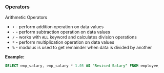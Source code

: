 
### Operators

Arithmetic Operators
- `+` - perform addition operation on data values
- `-` - perform subtraction operation on data values
- `/` - works with `ALL` keyword and calculates division operations
- `*` - perform multiplication operation on data values
- `%` - modulus is used to get remainder when data is divided by another

**Example:**
```sql
SELECT emp_salary, emp_salary * 1.05 AS "Revised Salary" FROM employee;
```


